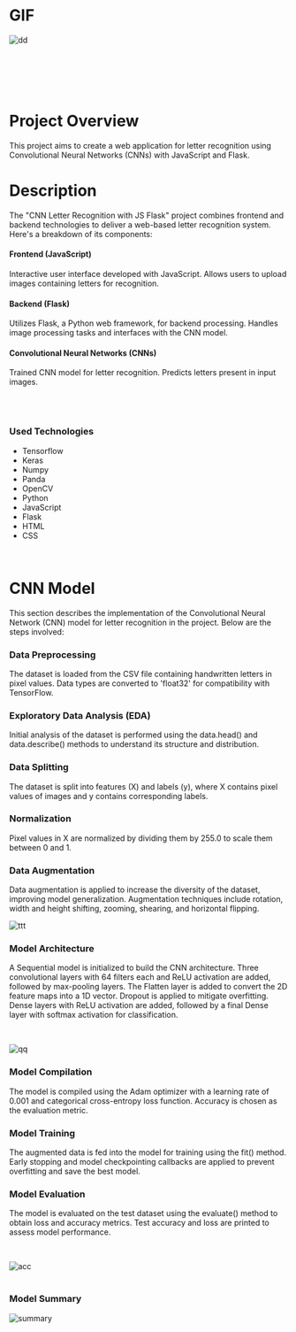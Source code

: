 # GIF<br>

![dd](https://github.com/enesylmzx42/CNN-LetterRecognition-JS-Flask/assets/117593621/ce96d3b1-0901-4611-b391-d332b958f5df)

<br>
<br>
<br>
<br>

# Project Overview

This project aims to create a web application for letter recognition using Convolutional Neural Networks (CNNs) with JavaScript and Flask.

# Description
The "CNN Letter Recognition with JS Flask" project combines frontend and backend technologies to deliver a web-based letter recognition system. Here's a breakdown of its components:

#### Frontend (JavaScript)
Interactive user interface developed with JavaScript.
Allows users to upload images containing letters for recognition.

#### Backend (Flask)
Utilizes Flask, a Python web framework, for backend processing.
Handles image processing tasks and interfaces with the CNN model.

#### Convolutional Neural Networks (CNNs)
Trained CNN model for letter recognition.
Predicts letters present in input images.


<br>
<br>

### Used Technologies
- Tensorflow
- Keras
- Numpy
- Panda
- OpenCV
- Python
- JavaScript
- Flask
- HTML
- CSS

<br>

# CNN Model
This section describes the implementation of the Convolutional Neural Network (CNN) model for letter recognition in the project. Below are the steps involved:

### Data Preprocessing
The dataset is loaded from the CSV file containing handwritten letters in pixel values.
Data types are converted to 'float32' for compatibility with TensorFlow.

### Exploratory Data Analysis (EDA)
Initial analysis of the dataset is performed using the data.head() and data.describe() methods to understand its structure and distribution.

###  Data Splitting
The dataset is split into features (X) and labels (y), where X contains pixel values of images and y contains corresponding labels.

###  Normalization
Pixel values in X are normalized by dividing them by 255.0 to scale them between 0 and 1.

###  Data Augmentation
Data augmentation is applied to increase the diversity of the dataset, improving model generalization.
Augmentation techniques include rotation, width and height shifting, zooming, shearing, and horizontal flipping.
<br>

![ttt](https://github.com/enesylmzx42/CNN-LetterRecognition-JS-Flask/assets/117593621/4ede5dfc-f2e5-40c7-8eb4-044bc8cbb502)
<br>

###  Model Architecture
A Sequential model is initialized to build the CNN architecture.
Three convolutional layers with 64 filters each and ReLU activation are added, followed by max-pooling layers.
The Flatten layer is added to convert the 2D feature maps into a 1D vector.
Dropout is applied to mitigate overfitting.
Dense layers with ReLU activation are added, followed by a final Dense layer with softmax activation for classification.

<br>

![qq](https://github.com/enesylmzx42/CNN-LetterRecognition-JS-Flask/assets/117593621/21d2a48b-d594-4676-9878-e3fe5686737b)
<br>

###  Model Compilation
The model is compiled using the Adam optimizer with a learning rate of 0.001 and categorical cross-entropy loss function.
Accuracy is chosen as the evaluation metric.

###  Model Training
The augmented data is fed into the model for training using the fit() method.
Early stopping and model checkpointing callbacks are applied to prevent overfitting and save the best model.

###  Model Evaluation
The model is evaluated on the test dataset using the evaluate() method to obtain loss and accuracy metrics.
Test accuracy and loss are printed to assess model performance.

<br>

![acc](https://github.com/enesylmzx42/CNN-LetterRecognition-JS-Flask/assets/117593621/2529e307-f0b2-480b-8ab5-2de56bfe9849)
<br>
<br>

### Model Summary
![summary](https://github.com/enesylmzx42/CNN-LetterRecognition-JS-Flask/assets/117593621/da9471f0-1acb-4413-94c3-223ec243a3ca)



